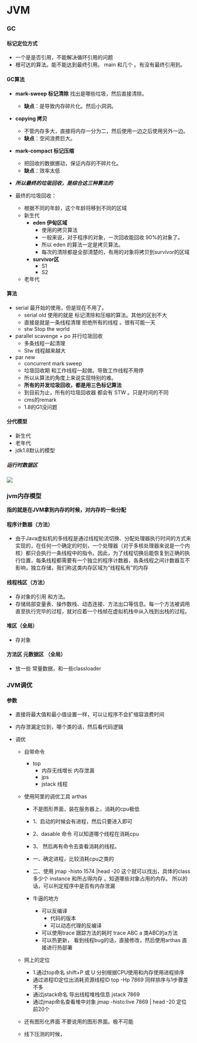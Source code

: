 # JVM

### GC

#### 标记定位方式

- 一个是是否引用，不能解决循环引用的问题
- 根可达的算法。能不能达到最终引用。 main  和几个 。有没有最终引用到。

#### GC算法

- **mark-sweep 标记清除**  找出是哪些垃圾，然后直接清除。
  - **缺点**：是导致内存碎片化。然后小洞洞。

- **copying 拷贝**
  - 不管内存多大，直接将内存一分为二，然后使用一边之后使用另外一边。
  - **缺点**：空间浪费巨大。

- **mark-compact 标记压缩**
  - 把回收的数据挪动，保证内存的不碎片化。
  - **缺点**：效率太低 
- ***所以最终的垃圾回收，是综合这三种算法的***
- 最终的垃圾回收：
  - 根据不同的年龄，这个年龄将移到不同的区域
  - 新生代
    - **eden 伊甸区域**
      - 使用的拷贝算法
      - 一般来说，对于程序的对象，一次回收能回收 90%的对象了。
      - 所以 eden 的算法一定是拷贝算法。
      - 每次的清除都是全部清楚的，有用的对象将拷贝到survivor的区域
    - **survivor区**
      - S1
      - S2
  - 老年代

#### 算法

- serial  最开始的使用，但是现在不用了。
  - serial old 使用的就是  标记清除和压缩的算法。其他的区别不大
  - 直接是就是一条线程清理 拒绝所有的线程 。很有可能一天
  - stw  Stop the world
- parallel  scavenge  +  po  并行垃圾回收
  - 多条线程一起清理
  - Stw   线程越来越大
- par new
  - concurrent mark sweep
  - 垃圾回收期 和工作线程一起做。导致工作线程不用停
  - 所以从算法的角度上来说实现特别的难。
  - **所有的并发垃圾回收，都是用三色标记算法**
  - 到目前为止，所有的垃圾回收器  都会有 STW 。只是时间的不同
  - cms的remark  
  - 1.8的G1没问题



#### 分代模型

- 新生代
- 老年代
- jdk1.8默认的模型





##### 运行时数据区

![](E:\codeDir\study-parent\studyNote\book\image\java运行时数据区域.jpg)



### jvm内存模型

**指的就是在JVM拿到内存的时候，对内存的一些分配**

#### 程序计数器（方法）

- 由于Java虚拟机的多线程是通过线程轮流切换、分配处理器执行时间的方式来实现的，在任何一个确定的时刻，一个处理器（对于多核处理器来说是一个内核）都只会执行一条线程中的指令。因此，为了线程切换后能恢复到正确的执行位置，每条线程都需要有一个独立的程序计数器，各条线程之间计数器互不影响，独立存储，我们称这类内存区域为“线程私有”的内存

#### 线程栈区（方法）

- 存对象的引用 和方法。
- 存储局部变量表、操作数栈、动态连接、方法出口等信息。每一个方法被调用直至执行完毕的过程，就对应着一个栈帧在虚拟机栈中从入栈到出栈的过程。

#### 堆区（全局）

- 存对象 

#### 方法区 元数据区 （全局）

- 放一些 常量数据，和一些classloader



### JVM调优

#### 参数

- 直接将最大值和最小值设置一样，可以让程序不会扩缩容浪费时间

- 内存泄漏定位到，哪个类的话，然后看代码逻辑

- 调优

  - 自带命令  

    - top
      - 内存无线增长 内存泄漏
      - jps
      - jstack  线程  

  - 使用阿里的调优工具  arthas

    - 不是图形界面，装在服务器上，消耗的cpu极低
    - 1、启动的时候会有进程，然后只要进入即可
    - 2、dasable 命令 可以知道哪个线程在消耗cpu
    - 3、 然后再有命令去查看消耗的线程。

    - 一、确定进程，比较消耗cpu之类的
    - 二、使用 jmap -histo 1574 |head -20  这个就可以找出，具体的class   多少个  instance  和所占得内存  。知道哪些对象占用的内存。  所以的话，可以判定程序中是否有内存泄漏
    - 牛逼的地方
      - 可以反编译
        - 代码的版本
        - 可以动态代理的反编译
      - 可以使用trace  跟踪方法的耗时   trace ABC   a    类ABC的a方法
      - 可以热更新， 看到线程bug的话，直接修改，然后使用arthas 直接进行热部署

  - 网上的定位

    - 1.通过top命名 shift+P 或 U 分别根据CPU使用和内存使用进程排序
    - 通过进程ID定位出消耗资源线程ID top -Hp 7869 同样排序与1步骤差不多
    - 通过jstack命名 导出线程堆栈信息 jstack 7869
    - 通过jmap命名查看堆中对象 jmap -histo:live 7869 | head -20 定位前20个

  - 还有图形化界面   不要说用的图形界面。极不可能

  - 线下压测的时候，

​	









